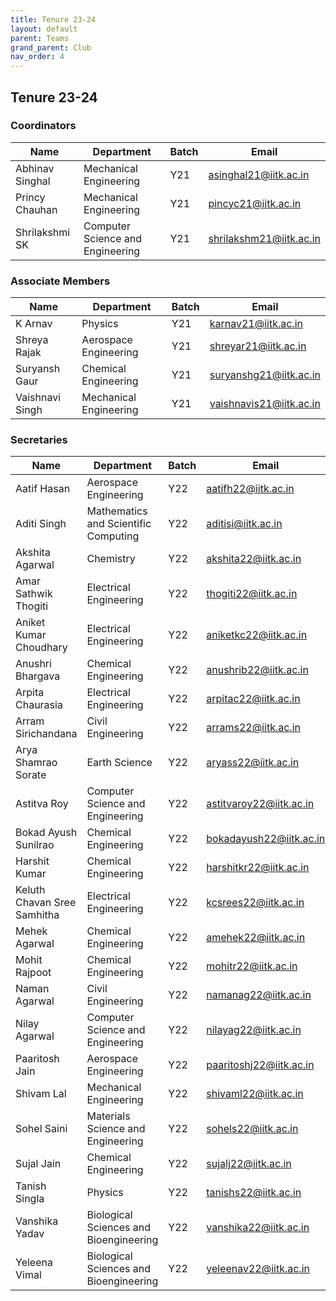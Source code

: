 ```yaml
---
title: Tenure 23-24
layout: default
parent: Teams
grand_parent: Club
nav_order: 4
---
```


## Tenure 23-24

### Coordinators

| Name            | Department                       | Batch | Email                                                     |
| --------------- | -------------------------------- | ----- | --------------------------------------------------------- |
| Abhinav Singhal | Mechanical Engineering           | Y21   | [asinghal21@iitk.ac.in](mailto:asinghal21@iitk.ac.in)     |
| Princy Chauhan  | Mechanical Engineering           | Y21   | [pincyc21@iitk.ac.in](mailto:pincyc21@iitk.ac.in)         |
| Shrilakshmi SK  | Computer Science and Engineering | Y21   | [shrilakshm21@iitk.ac.in](mailto:shrilakshm21@iitk.ac.in) |

### Associate Members

| Name            | Department             | Batch | Email                                                     |
| --------------- | ---------------------- | ----- | --------------------------------------------------------- |
| K Arnav         | Physics                | Y21   | [karnav21@iitk.ac.in](mailto:karnav21@iitk.ac.in)         |
| Shreya Rajak    | Aerospace Engineering  | Y21   | [shreyar21@iitk.ac.in](mailto:shreyar21@iitk.ac.in)       |
| Suryansh Gaur   | Chemical Engineering   | Y21   | [suryanshg21@iitk.ac.in](mailto:suryanshg21@iitk.ac.in)   |
| Vaishnavi Singh | Mechanical Engineering | Y21   | [vaishnavis21@iitk.ac.in](mailto:vaishnavis21@iitk.ac.in) |

### Secretaries

| Name                        | Department                             | Batch | Email                                                     |
| --------------------------- | -------------------------------------- | ----- | --------------------------------------------------------- |
| Aatif Hasan                 | Aerospace Engineering                  | Y22   | [aatifh22@iitk.ac.in](mailto:aatifh22@iitk.ac.in)         |
| Aditi Singh                 | Mathematics and Scientific Computing   | Y22   | [aditisi@iitk.ac.in](mailto:aditisi22@iitk.ac.in)         |
| Akshita Agarwal             | Chemistry                              | Y22   | [akshita22@iitk.ac.in](mailto:akshita22@iitk.ac.in)       |
| Amar Sathwik Thogiti        | Electrical Engineering                 | Y22   | [thogiti22@iitk.ac.in](mailto:thogiti22@iitk.ac.in)       |
| Aniket Kumar Choudhary      | Electrical Engineering                 | Y22   | [aniketkc22@iitk.ac.in](mailto:aniketkc22@iitk.ac.in)     |
| Anushri Bhargava            | Chemical Engineering                   | Y22   | [anushrib22@iitk.ac.in](mailto:anushrib22@iitk.ac.in)     |
| Arpita Chaurasia            | Electrical Engineering                 | Y22   | [arpitac22@iitk.ac.in](mailto:arpitac22@iitk.ac.in)       |
| Arram Sirichandana          | Civil Engineering                      | Y22   | [arrams22@iitk.ac.in](mailto:arrams22@iitk.ac.in)         |
| Arya Shamrao Sorate         | Earth Science                          | Y22   | [aryass22@iitk.ac.in](mailto:aryass22@iitk.ac.in)         |
| Astitva Roy                 | Computer Science and Engineering       | Y22   | [astitvaroy22@iitk.ac.in](mailto:astitvaroy22@iitk.ac.in) |
| Bokad Ayush Sunilrao        | Chemical Engineering                   | Y22   | [bokadayush22@iitk.ac.in](mailto:bokadayush22@iitk.ac.in) |
| Harshit Kumar               | Chemical Engineering                   | Y22   | [harshitkr22@iitk.ac.in](mailto:harshitkr22@iitk.ac.in)   |
| Keluth Chavan Sree Samhitha | Electrical Engineering                 | Y22   | [kcsrees22@iitk.ac.in](mailto:kcsrees22@iitk.ac.in)       |
| Mehek Agarwal               | Chemical Engineering                   | Y22   | [amehek22@iitk.ac.in](mailto:amehek22@iitk.ac.in)         |
| Mohit Rajpoot               | Chemical Engineering                   | Y22   | [mohitr22@iitk.ac.in](mailto:mohitr22@iitk.ac.in)         |
| Naman Agarwal               | Civil Engineering                      | Y22   | [namanag22@iitk.ac.in](mailto:namanag22@iitk.ac.in)       |
| Nilay Agarwal               | Computer Science and Engineering       | Y22   | [nilayag22@iitk.ac.in](mailto:nilayag22@iitk.ac.in)       |
| Paaritosh Jain              | Aerospace Engineering                  | Y22   | [paaritoshj22@iitk.ac.in](mailto:paaritoshj22@iitk.ac.in) |
| Shivam Lal                  | Mechanical Engineering                 | Y22   | [shivaml22@iitk.ac.in](mailto:shivaml@iitk.ac.in)         |
| Sohel Saini                 | Materials Science and Engineering      | Y22   | [sohels22@iitk.ac.in](mailto:sohels22@iitk.ac.in)         |
| Sujal Jain                  | Chemical Engineering                   | Y22   | [sujalj22@iitk.ac.in](mailto:sujalj22@iitk.ac.in)         |
| Tanish Singla               | Physics                                | Y22   | [tanishs22@iitk.ac.in](mailto:tanishs22@iitk.ac.in)       |
| Vanshika Yadav              | Biological Sciences and Bioengineering | Y22   | [vanshika22@iitk.ac.in](mailto:vanshika22@iitk.ac.in)     |
| Yeleena Vimal               | Biological Sciences and Bioengineering | Y22   | [yeleenav22@iitk.ac.in](mailto:yeleenav22@iitk.ac.in)     |

